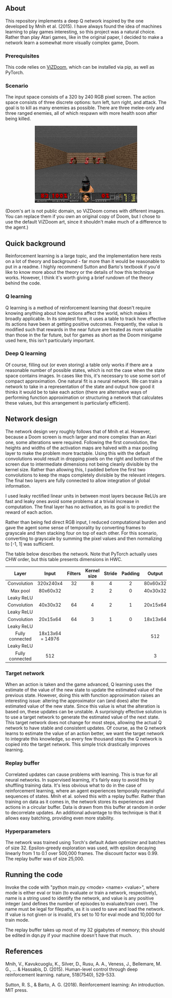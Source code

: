 ## About

This repository implements a deep Q network inspired by the one developed by Mnih et al. (2015). I have always found the idea of machines learning to play games interesting, so this project was a natural choice. Rather than play Atari games, like in the original paper, I decided to make a network learn a somewhat more visually complex game, Doom.

### Prerequisites

This code relies on [ViZDoom](http://vizdoom.cs.put.edu.pl/), which can be installed via pip, as well as PyTorch.

### Scenario

The input space consists of a 320 by 240 RGB pixel screen. The action space consists of three discrete options: turn left, turn right, and attack. The goal is to kill as many enemies as possible. There are three melee-only and three ranged enemies, all of which respawn with more health soon after being killed.

<p align="center">
<img src="figures/example.gif" "GIF of a trained agent playing the first six seconds of the scenario.")
</p>

(Doom's art is not public domain, so ViZDoom comes with different images. You can replace them if you own an original copy of Doom, but I chose to use the default ViZDoom art, since it shouldn't make much of a difference to the agent.)

## Quick background

Reinforcement learning is a large topic, and the implementation here rests on a lot of theory and background - far more than it would be reasonable to put in a readme. I highly recommend Sutton and Barto's textbook if you'd like to know more about the theory or the details of how this technique works. However, I think it's worth giving a brief rundown of the theory behind the code.

### Q learning

Q learning is a method of reinforcement learning that doesn't require knowing anything about how actions affect the world, which makes it broadly applicable. In its simplest form, it uses a table to track how effective its actions have been at getting positive outcomes. Frequently, the value is modified such that rewards in the near future are treated as more valuable than those in the far future, but for games as short as the Doom minigame used here, this isn't particularly important.

### Deep Q learning

Of course, filling out (or even storing) a table only works if there are a reasonable number of possible states, which is not the case when the state space contains images. In cases like this, it's necessary to use some sort of compact approximation. One natural fit is a neural network. We can train a network to take in a representation of the state and output how good it thinks it would be to take each action (there are alternative ways of performing function approximation or structuring a network that calculates these values, but this arrangement is particularly efficient).

## Network design

The network design very roughly follows that of Mnih et al. However, because a Doom screen is much larger and more complex than an Atari one, some alterations were required. Following the first convolution, the heights and widths of the activation maps are halved with a max pooling layer to make the problem more tractable. Using this with the default convolutions would result in dropping pixels on the right and bottom of the screen due to intermediate dimensions not being cleanly divisible by the kernel size. Rather than allowing this, I padded before the first two convolutions to keep the maps completely divisible by the relevant integers. The final two layers are fully connected to allow integration of global information.

I used leaky rectified linear units in between most layers because ReLUs are fast and leaky ones avoid some problems at a trivial increase in computation. The final layer has no activation, as its goal is to predict the reward of each action.

Rather than being fed direct RGB input, I reduced computational burden and gave the agent some sense of temporality by converting frames to grayscale and then stacking four on top of each other. For this scenario, converting to grayscale by summing the pixel values and then normalizing to [-1, 1] was sufficient.

The table below describes the network. Note that PyTorch actually uses CHW order, but this table presents dimensions in HWC.

| Layer | Input | Filters | Kernel size | Stride | Padding | Output |
| :-: | :-: | :-: | :-: | :-: | :-: | :-: |
| Convolution | 320x240x4 | 32 | 8 | 4 | 2 | 80x60x32 |
| Max pool | 80x60x32 |  | 2 | 2 | 0 | 40x30x32 |
| Leaky ReLU | | | | | | |
| Convolution | 40x30x32 | 64 | 4 | 2 | 1 | 20x15x64 |
| Leaky ReLU | | | | | | |
| Convolution | 20x15x64 | 64 | 3 | 1 | 0 | 18x13x64 |
| Leaky ReLU | | | | | | |
| Fully connected | 18x13x64 = 14976 |  |  |  |  | 512 |
| Leaky ReLU | | | | | | |
| Fully connected | 512 |  |  |  |  | 3 |

### Target network

When an action is taken and the game advanced, Q learning uses the estimate of the value of the new state to update the estimated value of the previous state. However, doing this with function approximation raises an interesting issue: altering the approximator can (and does) alter the estimated value of the new state. Since this value is what the alteration is based on, these updates can be unstable. A surprisingly effective solution is to use a target network to generate the estimated value of the next state. This target network does not change for most steps, allowing the actual Q network to have stable and consistent updates. Of course, as the Q network learns to estimate the value of an action better, we want the target network to integrate this knowledge, so every few thousand steps the Q network is copied into the target network. This simple trick drastically improves learning.

### Replay buffer

Correlated updates can cause problems with learning. This is true for all neural networks. In supervised learning, it's fairly easy to avoid this by shuffling training data. It's less obvious what to do in the case of reinforcement learning, where an agent experiences temporally meaningful sequences of states. Mnih et al. solved this with a replay buffer. Rather than training on data as it comes in, the network stores its experiences and actions in a circular buffer. Data is drawn from this buffer at random in order to decorrelate updates. An additional advantage to this technique is that it allows easy batching, providing even more stability.

### Hyperparameters

The network was trained using Torch's default Adam optimizer and batches of size 32. Epsilon-greedy exploration was used, with epsilon decaying linearly from 1 to 0.1 over 500,000 frames. The discount factor was 0.99. The replay buffer was of size 25,000.

## Running the code

Invoke the code with "python main.py \<mode\> \<name\> \<value\>", where mode is either eval or train (to evaluate or train a network, respectively), name is a string used to identify the network, and value is any positive integer (and defines the number of episodes to evaluate/train over). The name must be legal for filepaths, as it is used to save and load the network. If value is not given or is invalid, it's set to 10 for eval mode and 10,000 for train mode.

The replay buffer takes up most of my 32 gigabytes of memory; this should be edited in dqn.py if your machine doesn't have that much.

## References

Mnih, V., Kavukcuoglu, K., Silver, D., Rusu, A. A., Veness, J., Bellemare, M. G., ... & Hassabis, D. (2015). Human-level control through deep reinforcement learning. nature, 518(7540), 529-533.

Sutton, R. S., & Barto, A. G. (2018). Reinforcement learning: An introduction. MIT press.
